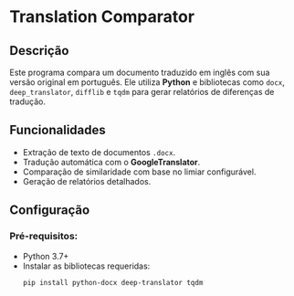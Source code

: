 # Translation Comparator

## Descrição
Este programa compara um documento traduzido em inglês com sua versão original em português. Ele utiliza **Python** e bibliotecas como `docx`, `deep_translator`, `difflib` e `tqdm` para gerar relatórios de diferenças de tradução.

## Funcionalidades
- Extração de texto de documentos `.docx`.
- Tradução automática com o **GoogleTranslator**.
- Comparação de similaridade com base no limiar configurável.
- Geração de relatórios detalhados.

## Configuração
### Pré-requisitos:
- Python 3.7+
- Instalar as bibliotecas requeridas:
  ```bash
  pip install python-docx deep-translator tqdm



